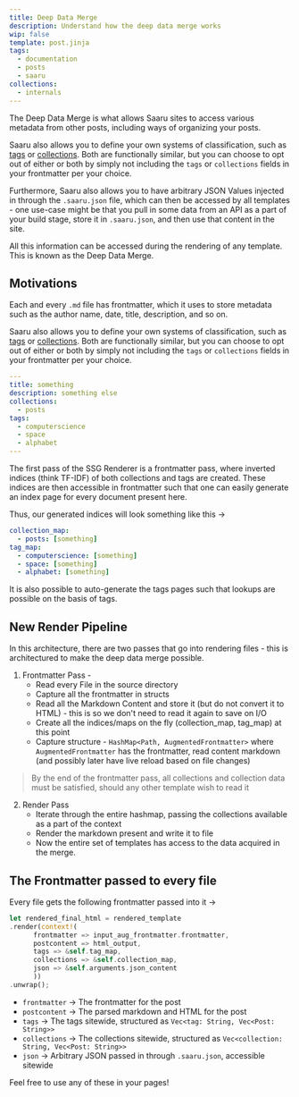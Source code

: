 ```yaml
---
title: Deep Data Merge
description: Understand how the deep data merge works
wip: false
template: post.jinja
tags:
  - documentation
  - posts
  - saaru
collections:
  - internals
---
```


The Deep Data Merge is what allows Saaru sites to access various metadata from other posts, including ways of organizing your posts.

Saaru also allows you to define your own systems of classification, such as [tags](/internals/tags) or [collections](/internals/collections). Both are functionally similar, but you can choose to opt out of either or both by simply not including the `tags` or `collections` fields in your frontmatter per your choice.

Furthermore, Saaru also allows you to have arbitrary JSON Values injected in through the `.saaru.json` file, which can then be accessed by all templates - one use-case might be that you pull in some data from an API as a part of your build stage, store it in `.saaru.json`, and then use that content in the site.

All this information can be accessed during the rendering of any template. This is known as the Deep Data Merge.

## Motivations

Each and every `.md` file has frontmatter, which it uses to store metadata such as the author name, date, title, description, and so on.

Saaru also allows you to define your own systems of classification, such as [tags](/internals/tags) or [collections](/internals/collections). Both are functionally similar, but you can choose to opt out of either or both by simply not including the `tags` or `collections` fields in your frontmatter per your choice.

```yaml
---
title: something
description: something else
collections:
  - posts
tags:
  - computerscience
  - space
  - alphabet
---
```

The first pass of the SSG Renderer is a frontmatter pass, where inverted indices (think TF-IDF) of both collections and tags are created. These indices are then accessible in frontmatter such that one can easily generate an index page for every document present here.

Thus, our generated indices will look something like this ->

```yaml
collection_map:
  - posts: [something]
tag_map:
  - computerscience: [something]
  - space: [something]
  - alphabet: [something]
```

It is also possible to auto-generate the tags pages such that lookups are possible on the basis of tags.

## New Render Pipeline

In this architecture, there are two passes that go into rendering files - this is architectured to make the deep data merge possible.

1. Frontmatter Pass -
   - Read every File in the source directory
   - Capture all the frontmatter in structs
   - Read all the Markdown Content and store it (but do not convert it to HTML) - this is so we don't need to read it again to save on I/O
   - Create all the indices/maps on the fly (collection_map, tag_map) at this point
   - Capture structure - `HashMap<Path, AugmentedFrontmatter>` where `AugmentedFrontmatter` has the frontmatter, read content markdown (and possibly later have live reload based on file changes)

> By the end of the frontmatter pass, all collections and collection data must be satisfied, should any other template wish to read it

2. Render Pass
   - Iterate through the entire hashmap, passing the collections available as a part of the context
   - Render the markdown present and write it to file
   - Now the entire set of templates has access to the data acquired in the merge.

## The Frontmatter passed to every file

Every file gets the following frontmatter passed into it ->

```rust
let rendered_final_html = rendered_template
.render(context!(
      frontmatter => input_aug_frontmatter.frontmatter,
      postcontent => html_output,
      tags => &self.tag_map,
      collections => &self.collection_map,
      json => &self.arguments.json_content
      ))
.unwrap();
```

- `frontmatter` -> The frontmatter for the post
- `postcontent` -> The parsed markdown and HTML for the post
- `tags` -> The tags sitewide, structured as `Vec<tag: String, Vec<Post: String>>`
- `collections` -> The collections sitewide, structured as `Vec<collection: String, Vec<Post: String>>`
- `json` -> Arbitrary JSON passed in through `.saaru.json`, accessible sitewide

Feel free to use any of these in your pages!
